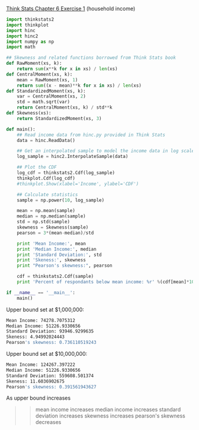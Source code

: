 [Think Stats Chapter 6 Exercise 1](http://greenteapress.com/thinkstats2/html/thinkstats2007.html#toc60) (household income)

```python
import thinkstats2
import thinkplot
import hinc
import hinc2
import numpy as np
import math

## Skewness and related functions borrowed from Think Stats book
def RawMoment(xs, k):
    return sum(x**k for x in xs) / len(xs)
def CentralMoment(xs, k):
    mean = RawMoment(xs, 1)
    return sum((x - mean)**k for x in xs) / len(xs)
def StandardizedMoment(xs, k):
    var = CentralMoment(xs, 2)
    std = math.sqrt(var)
    return CentralMoment(xs, k) / std**k
def Skewness(xs):
    return StandardizedMoment(xs, 3)

def main():
    ## Read income data from hinc.py provided in Think Stats
    data = hinc.ReadData()

    ## Get an interpolated sample to model the income data in log scale. Default upper bound is 10^6
    log_sample = hinc2.InterpolateSample(data)

    ## Plot the CDF
    log_cdf = thinkstats2.Cdf(log_sample)
    thinkplot.Cdf(log_cdf)
    #thinkplot.Show(xlabel='Income', ylabel='CDF')

    ## Calculate statistics
    sample = np.power(10, log_sample)

    mean = np.mean(sample)
    median = np.median(sample)
    std = np.std(sample)
    skewness = Skewness(sample)
    pearson = 3*(mean-median)/std

    print 'Mean Income:', mean
    print 'Median Income:', median
    print 'Standard Deviation:', std
    print 'Skeness:', skewness
    print "Pearson's skewness:", pearson

    cdf = thinkstats2.Cdf(sample)
    print 'Percent of respondants below mean income: %r' %(cdf[mean]*100)

if __name__ == '__main__':
    main()
```

Upper bound set at $1,000,000:
```bash
Mean Income: 74278.7075312
Median Income: 51226.9330656
Standard Deviation: 93946.9299635
Skeness: 4.94992024443
Pearson's skewness: 0.736110519243
```

Upper bound set at $10,000,000:
```bash
Mean Income: 124267.397222
Median Income: 51226.9330656
Standard Deviation: 559608.501374
Skeness: 11.6036902675
Pearson's skewness: 0.391561943627
```

As upper bound increases
>> mean income increases
>> median income increases
>> standard deviation increases
>> skewness increases
>> pearson's skewness decreases
